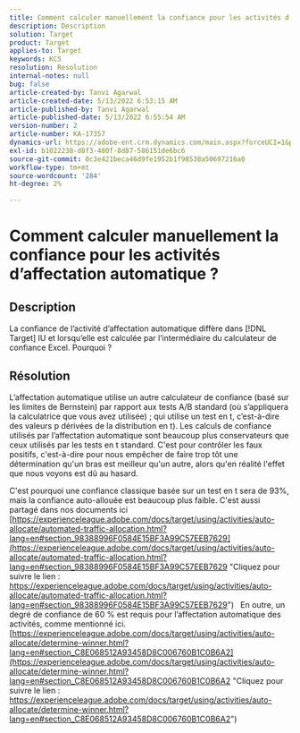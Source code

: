 ```yaml
---
title: Comment calculer manuellement la confiance pour les activités d’affectation automatique ?
description: Description
solution: Target
product: Target
applies-to: Target
keywords: KCS
resolution: Resolution
internal-notes: null
bug: false
article-created-by: Tanvi Agarwal
article-created-date: 5/13/2022 6:53:15 AM
article-published-by: Tanvi Agarwal
article-published-date: 5/13/2022 6:55:54 AM
version-number: 2
article-number: KA-17357
dynamics-url: https://adobe-ent.crm.dynamics.com/main.aspx?forceUCI=1&pagetype=entityrecord&etn=knowledgearticle&id=9b1eb859-89d2-ec11-a7b5-00224809c27a
exl-id: b1022238-d8f3-480f-8d87-586151de6bc6
source-git-commit: 0c3e421beca46d9fe1952b1f98538a50697216a0
workflow-type: tm+mt
source-wordcount: '284'
ht-degree: 2%

---
```


# Comment calculer manuellement la confiance pour les activités d’affectation automatique ?

## Description


La confiance de l’activité d’affectation automatique diffère dans [!DNL Target] IU et lorsqu’elle est calculée par l’intermédiaire du calculateur de confiance Excel. Pourquoi ?


## Résolution


L’affectation automatique utilise un autre calculateur de confiance (basé sur les limites de Bernstein) par rapport aux tests A/B standard (où s’appliquera la calculatrice que vous avez utilisée) ; qui utilise un test en t, c’est-à-dire des valeurs p dérivées de la distribution en t).
Les calculs de confiance utilisés par l’affectation automatique sont beaucoup plus conservateurs que ceux utilisés par les tests en t standard. C&#39;est pour contrôler les faux positifs, c&#39;est-à-dire pour nous empêcher de faire trop tôt une détermination qu&#39;un bras est meilleur qu&#39;un autre, alors qu&#39;en réalité l&#39;effet que nous voyons est dû au hasard.

C&#39;est pourquoi une confiance classique basée sur un test en t sera de 93%, mais la confiance auto-allouée est beaucoup plus faible. C&#39;est aussi partagé dans nos documents ici  [https://experienceleague.adobe.com/docs/target/using/activities/auto-allocate/automated-traffic-allocation.html?lang=en#section_98388996F0584E15BF3A99C57EEB7629](https://experienceleague.adobe.com/docs/target/using/activities/auto-allocate/automated-traffic-allocation.html?lang=en#section_98388996F0584E15BF3A99C57EEB7629 "Cliquez pour suivre le lien : https://experienceleague.adobe.com/docs/target/using/activities/auto-allocate/automated-traffic-allocation.html?lang=en#section_98388996F0584E15BF3A99C57EEB7629")
 
En outre, un degré de confiance de 60 % est requis pour l’affectation automatique des activités, comme mentionné ici.  [https://experienceleague.adobe.com/docs/target/using/activities/auto-allocate/determine-winner.html?lang=en#section_C8E068512A93458D8C006760B1C0B6A2](https://experienceleague.adobe.com/docs/target/using/activities/auto-allocate/determine-winner.html?lang=en#section_C8E068512A93458D8C006760B1C0B6A2 "Cliquez pour suivre le lien : https://experienceleague.adobe.com/docs/target/using/activities/auto-allocate/determine-winner.html?lang=en#section_C8E068512A93458D8C006760B1C0B6A2")
<br><br><br><br><br>
